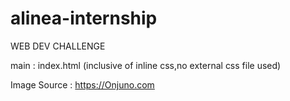 # alinea-internship
WEB DEV CHALLENGE

main : index.html
(inclusive of inline css,no external css file used)

Image Source : https://Onjuno.com
